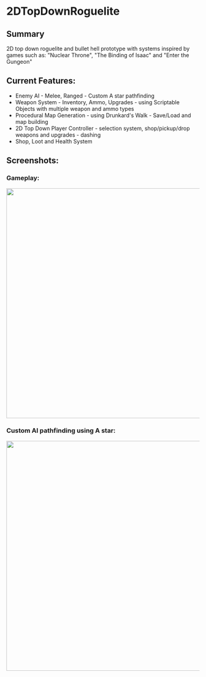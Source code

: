 # 2DTopDownRoguelite
## Summary
2D top down roguelite and bullet hell prototype with systems inspired by games such as: "Nuclear Throne", "The Binding of Isaac" and "Enter the Gungeon"  

## Current Features:
* Enemy AI - Melee, Ranged - Custom A star pathfinding
* Weapon System - Inventory, Ammo, Upgrades - using Scriptable Objects with multiple weapon and ammo types
* Procedural Map Generation - using Drunkard's Walk - Save/Load and map building
* 2D Top Down Player Controller - selection system, shop/pickup/drop weapons and upgrades - dashing
* Shop, Loot and Health System

## Screenshots:
### Gameplay:
<img src="https://user-images.githubusercontent.com/55718737/219970427-06a36050-2c8e-4d37-b0e4-0d865da9693d.png" width="600">

### Custom AI pathfinding using A star:
<img src="https://user-images.githubusercontent.com/55718737/219970327-17cd9781-2dc5-4067-ac8d-bcf4a2549550.png" width="600">
